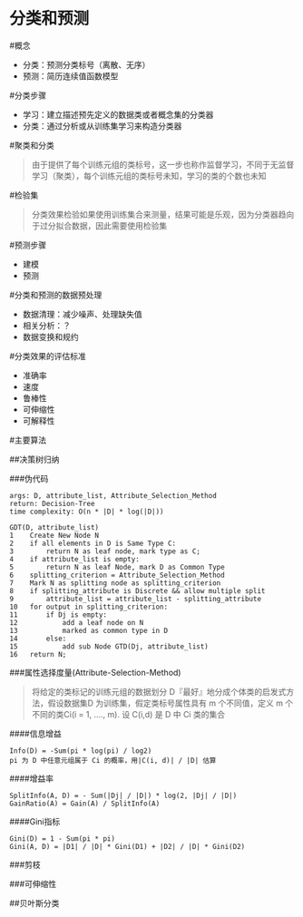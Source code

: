 分类和预测
===

#概念

*    分类：预测分类标号（离散、无序）
*    预测：简历连续值函数模型


#分类步骤

*    学习：建立描述预先定义的数据类或者概念集的分类器
*    分类：通过分析或从训练集学习来构造分类器


#聚类和分类
>由于提供了每个训练元组的类标号，这一步也称作监督学习，不同于无监督学习（聚类），每个训练元组的类标号未知，学习的类的个数也未知

#检验集
>分类效果检验如果使用训练集合来测量，结果可能是乐观，因为分类器趋向于过分拟合数据，因此需要使用检验集

#预测步骤

*    建模
*    预测


#分类和预测的数据预处理

*    数据清理：减少噪声、处理缺失值
*    相关分析：？
*    数据变换和规约

#分类效果的评估标准

*    准确率
*    速度
*    鲁棒性
*    可伸缩性
*    可解释性

#主要算法

##决策树归纳

###伪代码

    args: D, attribute_list, Attribute_Selection_Method
    return: Decision-Tree
    time complexity: O(n * |D| * log(|D|))
    
    GDT(D, attribute_list)
    1    Create New Node N
    2    if all elements in D is Same Type C:
    3        return N as leaf node, mark type as C;
    4    if attribute_list is empty:
    5        return N as leaf Node, mark D as Common Type
    6    splitting_criterion = Attribute_Selection_Method
    7    Mark N as splitting node as splitting_criterion
    8    if splitting_attribute is Discrete && allow multiple split
    9        attribute_list = attribute_list - splitting_attribute
    10   for output in splitting_criterion:
    11       if Dj is empty:
    12           add a leaf node on N
    13           marked as common type in D
    14       else:
    15           add sub Node GTD(Dj, attribute_list)
    16   return N;
          
    

###属性选择度量(Attribute-Selection-Method)

>将给定的类标记的训练元组的数据划分 D『最好』地分成个体类的启发式方法，假设数据集D 为训练集，假定类标号属性具有 m 个不同值，定义 m 个不同的类Ci(i = 1, ...., m). 设 C(i,d) 是 D 中 Ci 类的集合

####信息增益
    
    Info(D) = -Sum(pi * log(pi) / log2)
    pi 为 D 中任意元组属于 Ci 的概率，用|C(i, d)| / |D| 估算

####增益率

    SplitInfo(A, D) = - Sum(|Dj| / |D|) * log(2, |Dj| / |D|)
    GainRatio(A) = Gain(A) / SplitInfo(A)

####Gini指标

	Gini(D) = 1 - Sum(pi * pi)
	Gini(A, D) = |D1| / |D| * Gini(D1) + |D2| / |D| * Gini(D2)

###剪枝



###可伸缩性

##贝叶斯分类